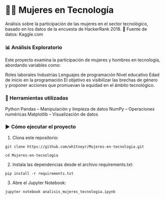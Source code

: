 # 👩‍💻 Mujeres en Tecnología

Análisis sobre la participación de las mujeres en el sector tecnológico, basado en los datos de la encuesta de HackerRank 2018.
📁 Fuente de datos: Kaggle.com

### 📊 Análisis Exploratorio

Este proyecto examina la participación de mujeres y hombres en tecnología, abordando variables como:

Roles laborales
Industrias
Lenguajes de programación
Nivel educativo
Edad de inicio en la programación
El objetivo es visibilizar las brechas de género y proponer acciones que promuevan la equidad en el ámbito tecnológico.

### 🧰 Herramientas utilizadas

Python
Pandas – Manipulación y limpieza de datos
NumPy – Operaciones numéricas
Matplotlib – Visualización de datos

### ▶️ Cómo ejecutar el proyecto

1. Clona este repositorio:

```git clone https://github.com/wh1tneyr/Mujeres-en-tecnologia.git```

```cd Mujeres-en-tecnologia```

2. Instala las dependencias desde el archivo requirements.txt:

```pip install -r requirements.txt```

3. Abre el Jupyter Notebook:

```jupyter notebook analisis_mujeres_tecnologia.ipynb```
